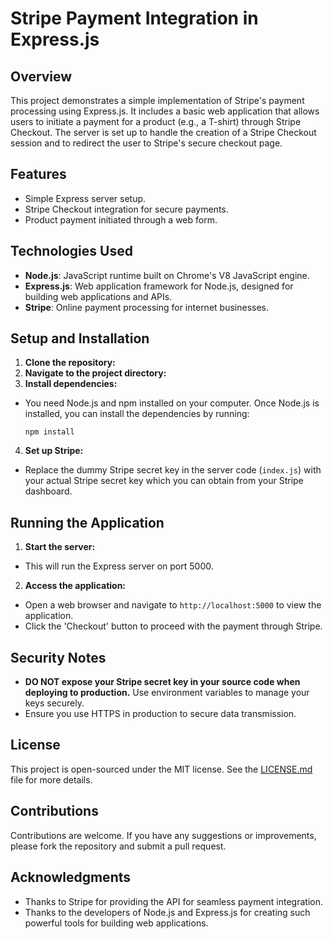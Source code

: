 # Stripe Payment Integration in Express.js

## Overview
This project demonstrates a simple implementation of Stripe's payment processing using Express.js. It includes a basic web application that allows users to initiate a payment for a product (e.g., a T-shirt) through Stripe Checkout. The server is set up to handle the creation of a Stripe Checkout session and to redirect the user to Stripe's secure checkout page.

## Features
- Simple Express server setup.
- Stripe Checkout integration for secure payments.
- Product payment initiated through a web form.

## Technologies Used
- **Node.js**: JavaScript runtime built on Chrome's V8 JavaScript engine.
- **Express.js**: Web application framework for Node.js, designed for building web applications and APIs.
- **Stripe**: Online payment processing for internet businesses.

## Setup and Installation
1. **Clone the repository:**
2. **Navigate to the project directory:**
3. **Install dependencies:**
- You need Node.js and npm installed on your computer. Once Node.js is installed, you can install the dependencies by running:
  ```
  npm install
  ```
4. **Set up Stripe:**
- Replace the dummy Stripe secret key in the server code (`index.js`) with your actual Stripe secret key which you can obtain from your Stripe dashboard.

## Running the Application
1. **Start the server:**
- This will run the Express server on port 5000.
2. **Access the application:**
- Open a web browser and navigate to `http://localhost:5000` to view the application.
- Click the 'Checkout' button to proceed with the payment through Stripe.

## Security Notes
- **DO NOT expose your Stripe secret key in your source code when deploying to production.** Use environment variables to manage your keys securely.
- Ensure you use HTTPS in production to secure data transmission.

## License
This project is open-sourced under the MIT license. See the [LICENSE.md](LICENSE.md) file for more details.

## Contributions
Contributions are welcome. If you have any suggestions or improvements, please fork the repository and submit a pull request.

## Acknowledgments
- Thanks to Stripe for providing the API for seamless payment integration.
- Thanks to the developers of Node.js and Express.js for creating such powerful tools for building web applications.
